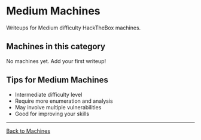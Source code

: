 # Medium Machines

Writeups for Medium difficulty HackTheBox machines.

## Machines in this category

No machines yet. Add your first writeup!

## Tips for Medium Machines

- Intermediate difficulty level
- Require more enumeration and analysis
- May involve multiple vulnerabilities
- Good for improving your skills

---

[Back to Machines](../README.md)
